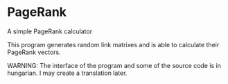 # PageRank
A simple PageRank calculator

This program generates random link matrixes and is able to calculate their PageRank vectors.

WARNING: The interface of the program and some of the source code is in hungarian. I may create a translation later.
